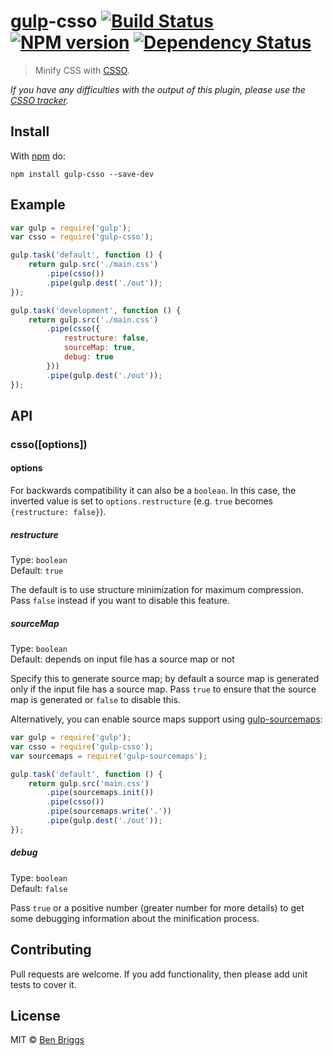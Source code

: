 # [gulp](https://github.com/gulpjs/gulp)-csso [![Build Status](https://travis-ci.org/ben-eb/gulp-csso.svg?branch=master)](https://travis-ci.org/ben-eb/gulp-csso) [![NPM version](https://badge.fury.io/js/gulp-csso.svg)](http://badge.fury.io/js/gulp-csso) [![Dependency Status](https://gemnasium.com/ben-eb/gulp-csso.svg)](https://gemnasium.com/ben-eb/gulp-csso)

> Minify CSS with [CSSO](https://www.npmjs.com/package/csso).

*If you have any difficulties with the output of this plugin, please use
the [CSSO tracker](https://github.com/css/csso/issues).*

## Install

With [npm](https://www.npmjs.com/package/gulp-csso) do:

```
npm install gulp-csso --save-dev
```

## Example

```js
var gulp = require('gulp');
var csso = require('gulp-csso');

gulp.task('default', function () {
    return gulp.src('./main.css')
        .pipe(csso())
        .pipe(gulp.dest('./out'));
});

gulp.task('development', function () {
    return gulp.src('./main.css')
        .pipe(csso({
            restructure: false,
            sourceMap: true,
            debug: true
        }))
        .pipe(gulp.dest('./out'));
});
```

## API

### csso([options])

#### options

For backwards compatibility it can also be a `boolean`. In this case, the
inverted value is set to `options.restructure`
(e.g. `true` becomes `{restructure: false}`).

##### restructure

Type: `boolean`  
Default: `true`

The default is to use structure minimization for maximum compression.
Pass `false` instead if you want to disable this feature.

##### sourceMap

Type: `boolean`  
Default: depends on input file has a source map or not

Specify this to generate source map; by default a source map is generated only
if the input file has a source map. Pass `true` to ensure that the source map
is generated or `false` to disable this.

Alternatively, you can enable source maps support using [gulp-sourcemaps]:

[gulp-sourcemaps]: https://github.com/floridoo/gulp-sourcemaps

```js
var gulp = require('gulp');
var csso = require('gulp-csso');
var sourcemaps = require('gulp-sourcemaps');

gulp.task('default', function () {
    return gulp.src('main.css')
        .pipe(sourcemaps.init())
        .pipe(csso())
        .pipe(sourcemaps.write('.'))
        .pipe(gulp.dest('./out'));
});
```

##### debug

Type: `boolean`  
Default: `false`

Pass `true` or a positive number (greater number for more details) to get some
debugging information about the minification process.

## Contributing

Pull requests are welcome. If you add functionality, then please add unit tests
to cover it.

## License

MIT © [Ben Briggs](http://beneb.info)

